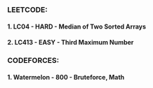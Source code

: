 ### LEETCODE:
#### 1. LC04 - HARD - Median of Two Sorted Arrays
#### 2. LC413 - EASY - Third Maximum Number

### CODEFORCES:
#### 1. Watermelon - 800 - Bruteforce, Math
